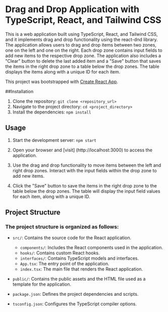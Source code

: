 # Drag and Drop Application with TypeScript, React, and Tailwind CSS

This is a web application built using TypeScript, React, and Tailwind CSS, and it implements drag and drop functionality using the react-dnd library. The application allows users to drag and drop items between two zones, one on the left and one on the right. Each drop zone contains input fields to add new items to the respective drop zone. The application also includes a "Clear" button to delete the last added item and a "Save" button that saves the items in the right drop zone to a table below the drop zones. The table displays the items along with a unique ID for each item.

This project was bootstrapped with [Create React App](https://github.com/facebook/create-react-app).

##Installation

1. Clone the repository:
``` git clone <repository_url> ```
2. Navigate to the project directory:
```cd <project_directory> ```
3. Install the dependencies:
```npm install```

## Usage

1. Start the development server:
```npm start```

2. Open your browser and [visit] (http://localhost:3000) to access the application.

3. Use the drag and drop functionality to move items between the left and right drop zones. Interact with the input fields within the drop zone to add new items.

4. Click the "Save" button to save the items in the right drop zone to the table below the drop zones. The table will display the input field values for each item, along with a unique ID.

## Project Structure

### The project structure is organized as follows:

* `src/`: Contains the source code for the React application.

    - `components/`: Includes the React components used in the application.
    - `hooks/`: Contains custom React hooks.
    - `interfaces/`: Contains TypeScript models and interfaces.
    - `App.tsx`: The entry point of the application.
    - `index.tsx`: The main file that renders the React application.

* `public/`: Contains the public assets and the HTML file used as a template for the application.

* `package.json`: Defines the project dependencies and scripts.

* `tsconfig.json`: Configures the TypeScript compiler options.
